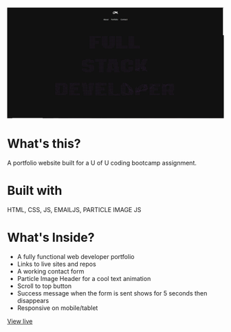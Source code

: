 ![alt text](https://github.com/christianbmartinez/bootcampportfolio/blob/main/assets/img/bootcampportfolio.jpg)

# What's this?

A portfolio website built for a U of U coding bootcamp assignment.

# Built with

HTML, CSS, JS, EMAILJS, PARTICLE IMAGE JS

# What's Inside?

- A fully functional web developer portfolio
- Links to live sites and repos
- A working contact form
- Particle Image Header for a cool text animation
- Scroll to top button
- Success message when the form is sent shows for 5 seconds then disappears
- Responsive on mobile/tablet

[View live](https://bootcampportfolio.christianbmartinez.com/)
